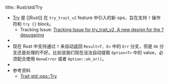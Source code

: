 title:: Rust/std/Try

- [Try](https://doc.rust-lang.org/std/ops/trait.Try.html) 是 [[Rust]] 在 `try_trait_v2` feature 中引入的新 ops，旨在支持 `?` 操作符和 `try {}` block。
	- Tracking Issue: [Tracking Issue for try_trait_v2, A new design for the ? desugaring](https://github.com/rust-lang/rust/issues/84277)
-
- 现在 Rust 中支持通过 `?` 来自动返回 `Result<T, E>` 中的 `Err` 分支，但是 `Ok` 分支还是处理的不好。比如说我们现在没法自动提取 `Option<T>` 中的 value，必须配合使用 `NoneError` 或者 `Option::ok_or()`。
-
- 参考资料
	- [Trait std::ops::Try](https://doc.rust-lang.org/std/ops/trait.Try.html)